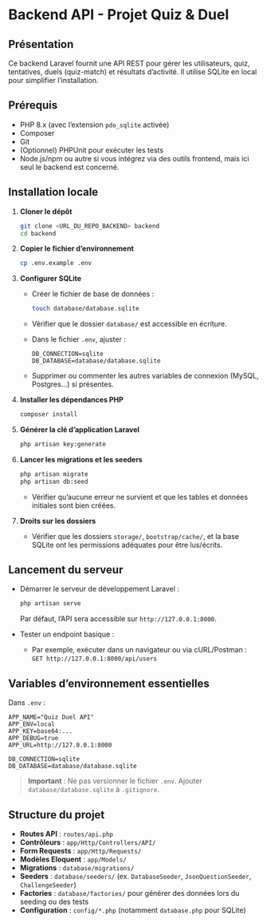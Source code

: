 # Backend API - Projet Quiz & Duel

## Présentation
Ce backend Laravel fournit une API REST pour gérer les utilisateurs, quiz, tentatives, duels (quiz-match) et résultats d’activité. Il utilise SQLite en local pour simplifier l’installation.

## Prérequis
- PHP 8.x (avec l’extension `pdo_sqlite` activée)
- Composer
- Git
- (Optionnel) PHPUnit pour exécuter les tests
- Node.js/npm ou autre si vous intégrez via des outils frontend, mais ici seul le backend est concerné.

## Installation locale

1. **Cloner le dépôt**
   ```bash
   git clone <URL_DU_REPO_BACKEND> backend
   cd backend

2. **Copier le fichier d’environnement**

   ```bash
   cp .env.example .env
   ```

3. **Configurer SQLite**

   * Créer le fichier de base de données :

     ```bash
     touch database/database.sqlite
     ```
   * Vérifier que le dossier `database/` est accessible en écriture.
   * Dans le fichier `.env`, ajuster :

     ```
     DB_CONNECTION=sqlite
     DB_DATABASE=database/database.sqlite
     ```
   * Supprimer ou commenter les autres variables de connexion (MySQL, Postgres…) si présentes.

4. **Installer les dépendances PHP**

   ```bash
   composer install
   ```

5. **Générer la clé d’application Laravel**

   ```bash
   php artisan key:generate
   ```

6. **Lancer les migrations et les seeders**

   ```bash
   php artisan migrate
   php artisan db:seed
   ```

   * Vérifier qu’aucune erreur ne survient et que les tables et données initiales sont bien créées.

7. **Droits sur les dossiers**

   * Vérifier que les dossiers `storage/`, `bootstrap/cache/`, et la base SQLite ont les permissions adéquates pour être lus/écrits.

## Lancement du serveur

* Démarrer le serveur de développement Laravel :

  ```bash
  php artisan serve
  ```

  Par défaut, l’API sera accessible sur `http://127.0.0.1:8000`.

* Tester un endpoint basique :

  * Par exemple, exécuter dans un navigateur ou via cURL/Postman :
    `GET http://127.0.0.1:8000/api/users`

## Variables d’environnement essentielles

Dans `.env` :

```dotenv
APP_NAME="Quiz Duel API"
APP_ENV=local
APP_KEY=base64:...
APP_DEBUG=true
APP_URL=http://127.0.0.1:8000

DB_CONNECTION=sqlite
DB_DATABASE=database/database.sqlite
```

> **Important** : Ne pas versionner le fichier `.env`. Ajouter `database/database.sqlite` à `.gitignore`.

## Structure du projet

* **Routes API** : `routes/api.php`
* **Contrôleurs** : `app/Http/Controllers/API/`
* **Form Requests** : `app/Http/Requests/`
* **Modèles Eloquent** : `app/Models/`
* **Migrations** : `database/migrations/`
* **Seeders** : `database/seeders/` (ex. `DatabaseSeeder`, `JsonQuestionSeeder`, `ChallengeSeeder`)
* **Factories** : `database/factories/` pour générer des données lors du seeding ou des tests
* **Configuration** : `config/*.php` (notamment `database.php` pour SQLite)